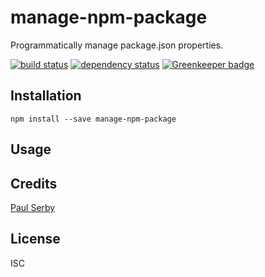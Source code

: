 # manage-npm-package

Programmatically manage package.json properties.

[![build status](https://secure.travis-ci.org/serby/manage-npm-package.svg)](http://travis-ci.org/serby/manage-npm-package)
[![dependency status](https://david-dm.org/serby/manage-npm-package.svg)](https://david-dm.org/serby/manage-npm-package) [![Greenkeeper badge](https://badges.greenkeeper.io/serby/manage-npm-package.svg)](https://greenkeeper.io/)

## Installation

```
npm install --save manage-npm-package
```

## Usage

## Credits
[Paul Serby](https://github.com/serby/)

## License

ISC
